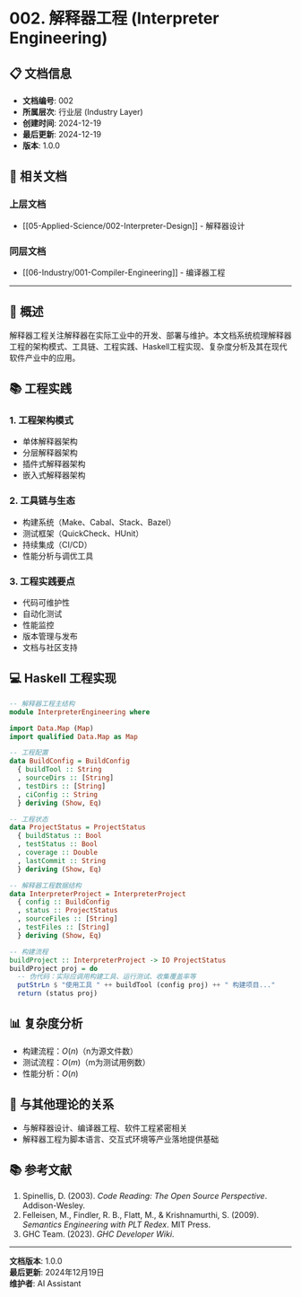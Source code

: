 # 002. 解释器工程 (Interpreter Engineering)

## 📋 文档信息

- **文档编号**: 002
- **所属层次**: 行业层 (Industry Layer)
- **创建时间**: 2024-12-19
- **最后更新**: 2024-12-19
- **版本**: 1.0.0

## 🔗 相关文档

### 上层文档
- [[05-Applied-Science/002-Interpreter-Design]] - 解释器设计

### 同层文档
- [[06-Industry/001-Compiler-Engineering]] - 编译器工程

---

## 🎯 概述

解释器工程关注解释器在实际工业中的开发、部署与维护。本文档系统梳理解释器工程的架构模式、工具链、工程实践、Haskell工程实现、复杂度分析及其在现代软件产业中的应用。

## 📚 工程实践

### 1. 工程架构模式

- 单体解释器架构
- 分层解释器架构
- 插件式解释器架构
- 嵌入式解释器架构

### 2. 工具链与生态

- 构建系统（Make、Cabal、Stack、Bazel）
- 测试框架（QuickCheck、HUnit）
- 持续集成（CI/CD）
- 性能分析与调优工具

### 3. 工程实践要点

- 代码可维护性
- 自动化测试
- 性能监控
- 版本管理与发布
- 文档与社区支持

## 💻 Haskell 工程实现

```haskell
-- 解释器工程主结构
module InterpreterEngineering where

import Data.Map (Map)
import qualified Data.Map as Map

-- 工程配置
data BuildConfig = BuildConfig
  { buildTool :: String
  , sourceDirs :: [String]
  , testDirs :: [String]
  , ciConfig :: String
  } deriving (Show, Eq)

-- 工程状态
data ProjectStatus = ProjectStatus
  { buildStatus :: Bool
  , testStatus :: Bool
  , coverage :: Double
  , lastCommit :: String
  } deriving (Show, Eq)

-- 解释器工程数据结构
data InterpreterProject = InterpreterProject
  { config :: BuildConfig
  , status :: ProjectStatus
  , sourceFiles :: [String]
  , testFiles :: [String]
  } deriving (Show, Eq)

-- 构建流程
buildProject :: InterpreterProject -> IO ProjectStatus
buildProject proj = do
  -- 伪代码：实际应调用构建工具、运行测试、收集覆盖率等
  putStrLn $ "使用工具 " ++ buildTool (config proj) ++ " 构建项目..."
  return (status proj)
```

## 📊 复杂度分析

- 构建流程：$O(n)$（n为源文件数）
- 测试流程：$O(m)$（m为测试用例数）
- 性能分析：$O(n)$

## 🔗 与其他理论的关系

- 与解释器设计、编译器工程、软件工程紧密相关
- 解释器工程为脚本语言、交互式环境等产业落地提供基础

## 📚 参考文献

1. Spinellis, D. (2003). *Code Reading: The Open Source Perspective*. Addison-Wesley.
2. Felleisen, M., Findler, R. B., Flatt, M., & Krishnamurthi, S. (2009). *Semantics Engineering with PLT Redex*. MIT Press.
3. GHC Team. (2023). *GHC Developer Wiki*.

---

**文档版本**: 1.0.0  
**最后更新**: 2024年12月19日  
**维护者**: AI Assistant 